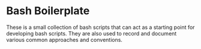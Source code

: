 Bash Boilerplate
================

These is a small collection of bash scripts that can act as a starting
point for developing bash scripts. They are also used to record and
document various common approaches and conventions.
